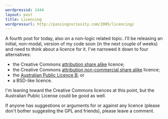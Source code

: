```yaml
---
wordpressid: 1444
layout: post
title: Licencing
wordpressurl: http://passingcuriosity.com/2005/licencing/
---
```

A fourth post for today, also on a non-logic related topic. I'll be releasing an initial, non-modal, version of my code soon (in the next couple of weeks) and need to think about a licence for it. I've narrowed it down to four alternatives:<ul><li>the Creative Commons <a href="http://creativecommons.org/licenses/by-sa/2.1/au/">attribution share alike</a> licence;</li> <li>the Creative Commons <a href="http://creativecommons.org/licenses/by-nc-sa/2.1/au/">attribution non-commercial share alike</a> licence; </li><li>the <a href="http://nicta.com.au/director/commercialisation/open_source_licence.cfm">Australian Public Licence B</a>; or</li><li>a BSD-like licence.</li></ul>I'm leaning toward the Creative Commons licences at this point, but the Australian Public License could be good as well.

If anyone has suggestions or arguments for or against any licence (please don't bother suggesting the GPL and friends), please leave a comment.
